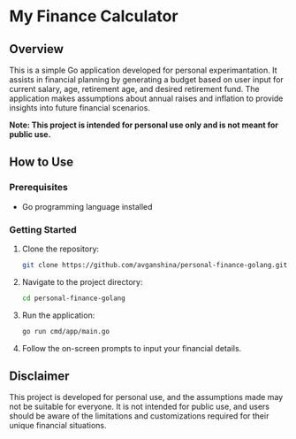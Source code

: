 #  My Finance Calculator

## Overview

This is a simple Go application developed for personal experimantation. It assists in financial planning by generating a budget based on user input for current salary, age, retirement age, and desired retirement fund. The application makes assumptions about annual raises and inflation to provide insights into future financial scenarios.

**Note: This project is intended for personal use only and is not meant for public use.**

## How to Use

### Prerequisites

- Go programming language installed

### Getting Started

1. Clone the repository:

    ```bash
    git clone https://github.com/avganshina/personal-finance-golang.git
    ```

2. Navigate to the project directory:

    ```bash
    cd personal-finance-golang
    ```

3. Run the application:

    ```bash
    go run cmd/app/main.go
    ```

4. Follow the on-screen prompts to input your financial details.


## Disclaimer

This project is developed for personal use, and the assumptions made may not be suitable for everyone. It is not intended for public use, and users should be aware of the limitations and customizations required for their unique financial situations.